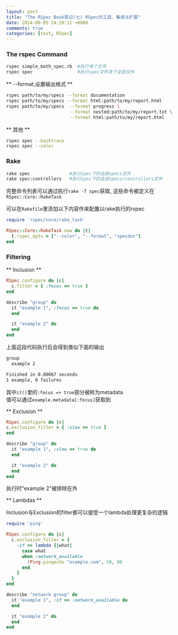 ```yaml
---
layout: post
title: "The RSpec Book笔记(七) RSpec的工具、集成与扩展"
date: 2014-06-05 14:29:11 +0800
comments: true
categories: [test, RSpec]
---
```

### The rspec Command
``` bash
rspec simple_math_spec.rb  #执行单个文件
rspec spec                 #执行spec文件夹下全部文件 
```

** --format,设置输出格式 **
``` bash
rspec path/to/my/specs --format documentation
rspec path/to/my/specs --format html:path/to/my/report.html
rspec path/to/my/specs  --format progress \
                        --format nested:path/to/my/report.txt \
                        --format html:path/to/my/report.html
```

** 其他 **
``` bash
rspec spec --backtrace
rspec spec --color
```

### Rake
``` bash
rake spec               #执行spec下的全部specs文件
rake spec:controllers   #执行spec下的全部specs/controllers文件
```

完整命令列表可以通过执行`rake -T spec`获取, 这些命令被定义在`RSpec::Core::RakeTask`

可以在`Rakefile`里添加以下内容作来配置以rake执行的rspec
``` ruby
require 'rspec/core/rake_task'

RSpec::Core::RakeTask.new do |t|
  t.rspec_opts = ["--color", "--format", "specdoc"]
end
```

### Filtering

** Inclusion **
``` ruby
RSpec.configure do |c|
  c.filter = { :focus => true }
end

describe "group" do
  it "example 1", :focus => true do
  end

  it "example 2" do
  end
end
```
上面这段代码执行后会得到类似下面的输出
``` bash
group
  example 2

Finished in 0.00067 seconds
1 example, 0 failures
```

其中`it()`里的`:focus => true`部分被称为metadata  
值可以通过`example.metadata[:focus]`获取到

** Exclusion **
``` ruby
RSpec.configure do |c|
c.exclusion_filter = { :slow => true }
end

describe "group" do
  it "example 1", :slow => true do
  end

  it "example 2" do
  end
end
```
执行时"example 2"被排除在外

** Lambdas **

Inclusion与Exclusion的filter都可以接受一个lambda处理更复杂的逻辑

``` ruby
require 'ping'

RSpec.configure do |c|
  c.exclusion_filter = {
    :if => lambda {|what|
      case what
      when :network_available
        !Ping.pingecho "example.com", 10, 80
      end
    }
  }
end

describe "network group" do
  it "example 1", :if => :network_available do
  end

  it "example 2" do
  end
end
```
